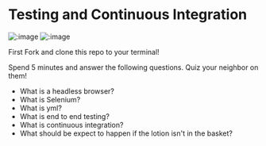 # Testing and Continuous Integration
![:image](https://travis-ci.org/serkolch/express_app.svg?branch=master)
![:image](http://4.bp.blogspot.com/-MyXQLlk8VGc/U80eH-eo-fI/AAAAAAAAAwI/8Zrx7uZFR4A/s1600/download.jpg)

First Fork and clone this repo to your terminal!

Spend 5 minutes and answer the following questions.
Quiz your neighbor on them!

- What is a headless browser?
- What is Selenium?
- What is yml?
- What is end to end testing?
- What is continuous integration?
- What should be expect to happen if the lotion isn't in the basket?

